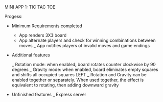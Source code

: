 MINI APP 1: TIC TAC TOE

Progess: 
* Minimum Requirements completed 
  - App renders 3X3 board
  - App alternate players and check for winning combinations between moves
  _ App notifies players of invalid moves and game endings
  
* Additional features

  _ Rotation mode: when enabled, board rotates counter clockwise by 90 degrees
  _ Gravity mode: when enabled, board eliminates empty squares and shifts all occupied squares LEFT
  _ Rotation and Gravity can be enabled together or separately. When used together, the effect is equivalent to rotating, then adding downward gravity

* Unfinished features
  _ Express server
